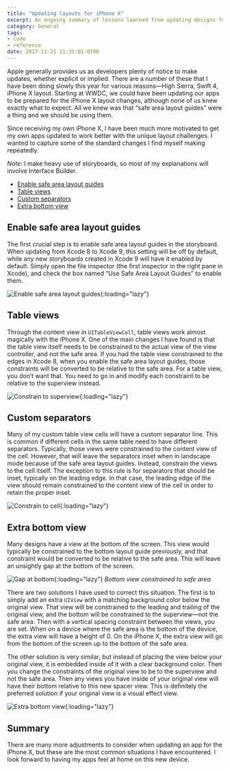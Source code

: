 ```yaml
---
title: "Updating layouts for iPhone X"
excerpt: An ongoing summary of lessons learned from updating designs for the iPhone X
category: General
tags:
- code
- reference
date: 2017-11-21 11:35:01-0700
---
```


Apple generally provides us as developers plenty of notice to make updates, whether explicit or implied. There are a number of these that I have been doing slowly this year for various reasons—High Sierra, Swift 4, iPhone X layout. Starting at WWDC, we could have been updating our apps to be prepared for the iPhone X layout changes, although none of us knew exactly what to expect. All we knew was that “safe area layout guides” were a thing and we should be using them.

Since receiving my own iPhone X, I have been much more motivated to get my own apps updated to work better with the unique layout challenges. I wanted to capture some of the standard changes I find myself making repeatedly.

_Note:_ I make heavy use of storyboards, so most of my explanations will involve Interface Builder.

- [Enable safe area layout guides](#enable-safe-area-layout-guides)
- [Table views](#table-views)
- [Custom separators](#custom-separators)
- [Extra bottom view](#extra-bottom-view)

## Enable safe area layout guides
The first crucial step is to enable safe area layout guides in the storyboard. When updating from Xcode 8 to Xcode 9, this setting will be off by default, while any new storyboards created in Xcode 9 will have it enabled by default. Simply open the file inspector (the first inspector in the right pane in Xcode), and check the box named “Use Safe Area Layout Guides” to enable them.

![Enable safe area layout guides](https://media.bennorris.org/images/posts/enable-safe-area-layout-guides.png){:loading="lazy"}

## Table views
Through the content view in `UITableViewCell`, table views work almost magically with the iPhone X. One of the main changes I have found is that the table view itself needs to be constrained to the actual view of the view controller, and not the safe area. If you had the table view constrained to the edges in Xcode 8, when you enable the safe area layout guides, those constraints will be converted to be relative to the safe area. For a table view, you don’t want that. You need to go in and modify each constraint to be relative to the superview instead.

![Constrain to superview](https://media.bennorris.org/images/posts/constrain-to-superview.png){:loading="lazy"}

## Custom separators
Many of my custom table view cells will have a custom separator line. This is common if different cells in the same table need to have different separators. Typically, those views were constrained to the content view of the cell. However, that will leave the separators inset when in landscape mode because of the safe area layout guides. Instead, constrain the views to the cell itself. The exception to this rule is for separators that should be inset, typically on the leading edge. In that case, the leading edge of the view should remain constrained to the content view of the cell in order to retain the proper inset.

![Constrain to cell](https://media.bennorris.org/images/posts/constrain-to-cell.png){:loading="lazy"}

## Extra bottom view
Many designs have a view at the bottom of the screen. This view would typically be constrained to the bottom layout guide previously, and that constraint would be converted to be relative to the safe area. This will leave an unsightly gap at the bottom of the screen.

![Gap at bottom](https://media.bennorris.org/images/posts/gap-at-bottom.png){:loading="lazy"}
_Bottom view constrained to safe area_

There are two solutions I have used to correct this situation. The first is to simply add an extra `UIView` with a matching background color below the original view. That view will be constrained to the leading and trailing of the original view, and the bottom will be constrained to the superview—not the safe area. Then with a vertical spacing constraint between the views, you are set. When on a device where the safe area is the bottom of the device, the extra view will have a height of 0. On the iPhone X, the extra view will go from the bottom of the screen up to the bottom of the safe area.

The other solution is very similar, but instead of placing the view below your original view, it is embedded inside of it with a clear background color. Then you change the constraints of the original view to be to the superview and not the safe area. Then any views you have inside of your original view will have their bottom relative to this new spacer view. This is definitely the preferred solution if your original view is a visual effect view.

![Extra bottom view](https://media.bennorris.org/images/posts/extra-bottom-view.png){:loading="lazy"}

## Summary
There are many more adjustments to consider when updating an app for the iPhone X, but these are the most common situations I have encountered. I look forward to having my apps feel at home on this new device.
